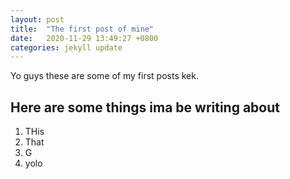 ```yaml
---
layout: post
title:  "The first post of mine"
date:   2020-11-29 13:49:27 +0800
categories: jekyll update
---
```

Yo guys these are some of my first posts kek.

## Here are some things ima be writing about
1. THis
2. That
3. G
4. yolo